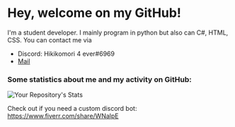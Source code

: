 # Hey, welcome on my GitHub!
I'm a student developer. I mainly program in python but also can C#, HTML, CSS. You can contact me via 
<ul>
  <li>Discord: Hikikomori 4 ever#6969</li>
  <li><a href="mailto:apps@codesenpai.de">Mail</a></li>  
</ul>

### Some statistics about me and my activity on GitHub: 
![Your Repository's Stats](https://github-readme-stats.vercel.app/api?username=CodeSenpai359126&show_icons=true&hide_border=True&theme=dark&include_all_commits=True&count_private=True)

Check out if you need a custom discord bot: https://www.fiverr.com/share/WNalpE

